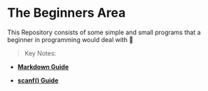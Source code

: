 # The Beginners Area
This Repository consists of some simple and small programs that a beginner in programming would deal with 🎈

> Key Notes:

- **[Markdown Guide](https://github.com/adam-p/markdown-here/wiki/Markdown-Cheatsheet)**

- **[scanf() Guide](http://sekrit.de/webdocs/c/beginners-guide-away-from-scanf.html)**

  
